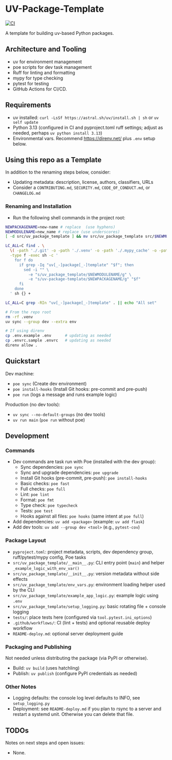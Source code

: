 # UV-Package-Template

[![CI](https://github.com/sirbuffalo/uv-package-template/actions/workflows/ci.yml/badge.svg)](https://github.com/sirbuffalo/uv-package-template/actions/workflows/ci.yml)

A template for building uv-based Python packages.

## Architecture and Tooling

- uv for environment management
- poe scripts for dev task management
- Ruff for linting and formatting
- mypy for type checking
- pytest for testing
- GitHub Actions for CI/CD.

## Requirements

- uv installed: `curl -LsSf https://astral.sh/uv/install.sh | sh` or `uv self update`
- Python 3.13 (configured in CI and pyproject.toml ruff settings; adjust as needed, perhaps `uv python install 3.13`)
- Environmental vars. Recommend https://direnv.net/ plus `.env` setup below.

## Using this repo as a Template

In addition to the renaming steps below, consider:

- Updating metadata: description, license, authors, classifiers, URLs
- Consider a `CONTRIBUTING.md`, `SECURITY.md`, `CODE_OF_CONDUCT.md`, or `CHANGELOG.md`

### Renaming and Installation

- Run the following shell commands in the project root:

```bash
NEWPACKAGENAME=new-name # replace  (use hyphens)
NEWMODULENAME=new_name # replace (use underscores)
[ -d src/uv_package_template ] && mv src/uv_package_template src/$NEWMODULENAME
```

```bash
LC_ALL=C find . \
  \( -path './.git' -o -path './.venv' -o -path './.mypy_cache' -o -path './.ruff_cache' -o -path './.pytest_cache' -o -path './dist' -o -path './build' \) -prune -o \
  -type f -exec sh -c '
    for f do
      if grep -Iq "uv[_-]package[_-]template" "$f"; then
        sed -i "" \
          -e "s/uv_package_template/$NEWMODULENAME/g" \
          -e "s/uv-package-template/$NEWPACKAGENAME/g" "$f"
      fi
    done
  ' sh {} +
```

```bash
LC_ALL=C grep -RIn "uv[_-]package[_-]template" . || echo "All set"
```

```bash
# From the repo root
rm -rf .venv
uv sync --group dev --extra env
```

```bash
# If using direnv
cp .env.example .env      # updating as needed
cp .envrc.sample .envrc   # updating as needed
direnv allow .
```

## Quickstart

Dev machine:

- `poe sync` (Create dev environment)
- `poe install-hooks` (Install Git hooks: pre-commit and pre-push)
- `poe run` (logs a message and runs example logic)

Production (no dev tools):

- `uv sync --no-default-groups` (no dev tools)
- `uv run main` (`poe run` without poe)

## Development

### Commands

- Dev commands are task run with Poe (installed with the dev group):
  - Sync dependencies: `poe sync`
  - Sync and upgrade dependencies: `poe upgrade`
  - Install Git hooks (pre-commit, pre-push): `poe install-hooks`
  - Basic checks: `poe fast`
  - Full checks: `poe full`
  - Lint: `poe lint`
  - Format: `poe fmt`
  - Type check: `poe typecheck`
  - Tests: `poe test`
  - Hooks against all files: `poe hooks` (same intent at `poe full`)
- Add dependencies: `uv add <package>` (example: `uv add flask`)
- Add dev tools: `uv add --group dev <tool>` (e.g., `pytest-cov`)

### Package Layout

- `pyproject.toml`: project metadata, scripts, dev dependency group, ruff/pytest/mypy config, Poe tasks
- `src/uv_package_template/__main__.py`: CLI entry point (`main`) and helper `_example_logic_with_env_var()`
- `src/uv_package_template/__init__.py`: version metadata without side effects
- `src/uv_package_template/env_vars.py`: environment loading helper used by the CLI
- `src/uv_package_template/example_app_logic.py`: example logic using `.env`
- `src/uv_package_template/setup_logging.py`: basic rotating file + console logging
- `tests/`: place tests here (configured via `tool.pytest.ini_options`)
- `.github/workflows/`: CI (lint + tests) and optional reusable deploy workflow
- `README-deploy.md`: optional server deployment guide

### Packaging and Publishing

Not needed unless distributing the package (via PyPI or otherwise).

- Build: `uv build` (uses hatchling)
- Publish: `uv publish` (configure PyPI credentials as needed)

### Other Notes

- Logging defaults: the console log level defaults to INFO, see `setup_logging.py`
- Deployment: see `README-deploy.md` if you plan to rsync to a server and restart a systemd unit. Otherwise you can delete that file.

## TODOs

Notes on next steps and open issues:

- None.
